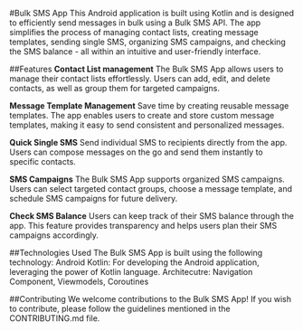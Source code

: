 #Bulk SMS App
This Android application is built using Kotlin and is designed 
to efficiently send messages in bulk using a Bulk SMS API. 
The app simplifies the process of managing contact lists, 
creating message templates, sending single SMS, organizing 
SMS campaigns, and checking the SMS balance - all within 
an intuitive and user-friendly interface.

##Features
**Contact List management**
The Bulk SMS App allows users to manage their contact lists effortlessly. Users can add, edit, and delete contacts, as well as group them for targeted campaigns.

**Message Template Management**
Save time by creating reusable message templates. The app enables users to create and store custom message templates, making it easy to send consistent and personalized messages.

**Quick Single SMS**
Send individual SMS to recipients directly from the app. Users can compose messages on the go and send them instantly to specific contacts.

**SMS Campaigns**
The Bulk SMS App supports organized SMS campaigns. Users can select targeted contact groups, choose a message template, and schedule SMS campaigns for future delivery.

**Check SMS Balance**
Users can keep track of their SMS balance through the app. This feature provides transparency and helps users plan their SMS campaigns accordingly.

##Technologies Used
The Bulk SMS App is built using the following technology:
    Android Kotlin: For developing the Android application, leveraging the power of Kotlin language.
    Architecutre: Navigation Component, Viewmodels, Coroutines 

##Contributing
We welcome contributions to the Bulk SMS App! If you wish to contribute, please follow the guidelines mentioned in the CONTRIBUTING.md file.
